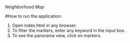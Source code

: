 *Neighborhood Map*

#How to run the application:

1. Open index.html in any browser.
2. To filter the markers, enter any keyword in the input box.
3. To see the panorama view, click on markers.
